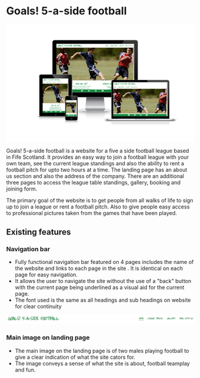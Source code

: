 # Goals! 5-a-side football

![screen shots of website on different devices](./assets/images/website-screenshot-on-devices.png)

Goals! 5-a-side football is a website for a five a side football league based in Fife Scotland. It provides an easy way to join a football league with your own team, see the current league standings and also the ability to rent a football pitch for upto two hours at a time. The landing page has an about us section and also the address of the company. There are an additional three pages to access the league table standings, gallery, booking and joining form.

The primary goal of the website is to get people from all walks of life to sign up to join a league or rent a football pitch. Also to give people easy access to professional pictures taken from the games that have been played. 

## Existing features

### Navigation bar

  * Fully functional navigation bar featured on 4 pages includes the name of the website and links to each page in the site . It is identical on each page for easy navigation.
  * It allows the user to navigate the site without the use of a "back" button with the current page being underlined as a visual aid for the current page.
  * The font used is the same as all headings and sub headings on website for clear continuity

![screen shot of navigation bar](./assets/images/header.png)

### Main image on landing page

  * The main image on the landing page is of two males playing football to give a clear indication of what the site cators for.
  * The image conveys a sense of what the site is about, football teamplay and fun.


